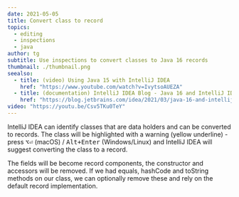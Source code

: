 ```yaml
---
date: 2021-05-05
title: Convert class to record
topics:
  - editing
  - inspections
  - java
author: tg
subtitle: Use inspections to convert classes to Java 16 records
thumbnail: ./thumbnail.png
seealso:
  - title: (video) Using Java 15 with IntelliJ IDEA
    href: "https://www.youtube.com/watch?v=IvytsoAUEZA"
  - title: (documentation) IntelliJ IDEA Blog - Java 16 and IntelliJ IDEA
    href: "https://blog.jetbrains.com/idea/2021/03/java-16-and-intellij-idea/"
video: "https://youtu.be/Csv5TKu0TeY"
---
```


IntelliJ IDEA can identify classes that are data holders and can be converted to records. The class will be highlighted with a warning (yellow underline) - press <kbd>⌥⏎</kbd> (macOS) / <kbd>Alt+Enter</kbd> (Windows/Linux) and IntelliJ IDEA will suggest converting the class to a record.

The fields will be become record components, the constructor and accessors will be removed. If we had equals, hashCode and toString methods on our class, we can optionally remove these and rely on the default record implementation.
